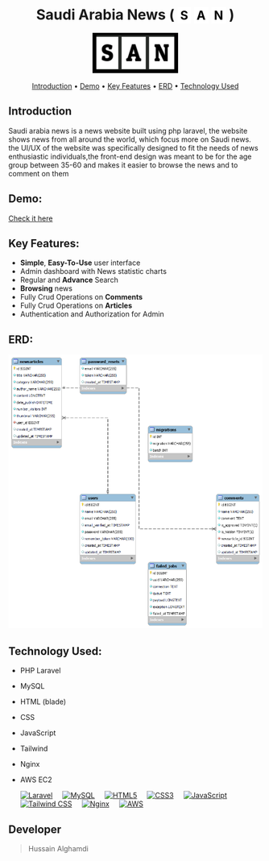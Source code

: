 <h1 align="center">Saudi Arabia News (
    <span style="color: black; background: white; text-align: center; padding: 2px 5px; font-weight: bold; font-size: 24px;">S</span>
    <span style="color: black; background: white; text-align: center; padding: 2px 5px; font-weight: bold; font-size: 24px;">A</span>
    <span style="color: black; background: white; text-align: center; padding: 2px 5px; font-weight: bold; font-size: 24px;">N</span>
)
    
</h1>

<p align="center">
<img src="./logo_2.png" alt="Logo" width="170" height="80" >
</p>

                
<p align="center">
  <a href="#Introduction">Introduction</a> •
  <a href="#demo">Demo</a> •
  <a href="#Key Features">Key Features</a> •
  <a href="#ERD">ERD</a> •
  <a href="#Technology Used">Technology Used</a>
</p>
<div id="Introduction">
    
## Introduction 

Saudi arabia news is a news website built using php laravel, the website shows news from all around the world, which focus more on Saudi news. the UI/UX of the website was specifically designed to fit the needs of news enthusiastic individuals,the front-end design was meant to be for the age group between 35-60 and makes it easier to browse the news and to comment on them
    
</div>

<div id="demo">

## Demo:
    
[Check it here](http://157.175.57.12/)

</div>

<div id="Key Features">

## Key Features:

- **Simple**, **Easy-To-Use** user interface
- Admin dashboard with News statistic charts
- Regular and **Advance** Search
- **Browsing** news
- Fully Crud Operations on **Comments**
- Fully Crud Operations on **Articles**
- Authentication and Authorization for Admin

</div>

<div id="ERD">

## ERD:
    
<img src="./ERD.png" alt="erd"/>


</div>

<div id="Technology Used">

## Technology Used:

- PHP Laravel
- MySQL
- HTML (blade)
- CSS
- JavaScript
- Tailwind
- Nginx
- AWS EC2

    
    <a href="https://laravel.com/" title="Laravel"><img src="https://github.com/get-icon/geticon/raw/master/icons/laravel.svg" alt="Laravel" width="21px" height="21px"></a>
    &nbsp; &nbsp; <a href="https://dev.mysql.com/" title="MySQL"><img src="https://github.com/get-icon/geticon/raw/master/icons/mysql.svg" alt="MySQL" width="21px" height="21px"></a>
    &nbsp; &nbsp; <a href="https://www.w3.org/TR/html5/" title="HTML5"><img src="https://github.com/get-icon/geticon/raw/master/icons/html-5.svg" alt="HTML5" width="21px" height="21px"></a>
    &nbsp; &nbsp; <a href="https://www.w3.org/TR/CSS/" title="CSS3"><img src="https://github.com/get-icon/geticon/raw/master/icons/css-3.svg" alt="CSS3" width="21px" height="21px"></a>
    &nbsp; &nbsp; <a href="https://developer.mozilla.org/en-US/docs/Web/JavaScript" title="JavaScript"><img src="https://github.com/get-icon/geticon/raw/master/icons/javascript.svg" alt="JavaScript" width="21px" height="21px"></a>
    &nbsp; &nbsp; <a href="https://tailwindcss.com/" title="Tailwind CSS"><img src="https://github.com/get-icon/geticon/raw/master/icons/tailwindcss-icon.svg" alt="Tailwind CSS" width="21px" height="21px"></a>
    &nbsp; &nbsp; <a href="https://www.nginx.com/" title="Nginx"><img src="https://github.com/get-icon/geticon/raw/master/icons/nginx-icon.svg" alt="Nginx" width="21px" height="21px"></a>
    &nbsp; &nbsp; <a href="https://aws.amazon.com/" title="AWS"><img src="https://github.com/get-icon/geticon/raw/master/icons/aws.svg" alt="AWS" width="21px" height="21px"></a>

</div>

## Developer 

> Hussain Alghamdi 
